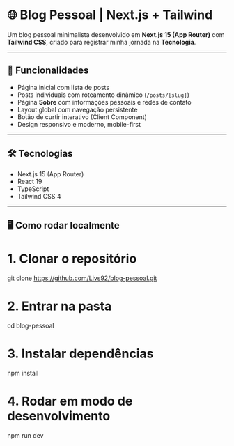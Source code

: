 # 🌐 Blog Pessoal | Next.js + Tailwind

Um blog pessoal minimalista desenvolvido em **Next.js 15 (App Router)** com **Tailwind CSS**, criado para registrar minha jornada na **Tecnologia**.

---

## 🚀 Funcionalidades

- Página inicial com lista de posts
- Posts individuais com roteamento dinâmico (`/posts/[slug]`)
- Página **Sobre** com informações pessoais e redes de contato
- Layout global com navegação persistente
- Botão de curtir interativo (Client Component)
- Design responsivo e moderno, mobile-first

---

## 🛠️ Tecnologias

- Next.js 15 (App Router)
- React 19
- TypeScript
- Tailwind CSS 4

---

## 🖥️ Como rodar localmente

# 1. Clonar o repositório

git clone https://github.com/Livs92/blog-pessoal.git

# 2. Entrar na pasta

cd blog-pessoal

# 3. Instalar dependências

npm install

# 4. Rodar em modo de desenvolvimento

npm run dev
